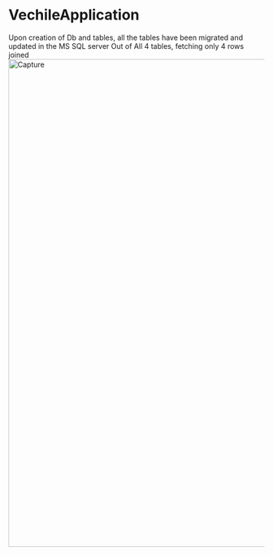 # VechileApplication
Upon creation of Db and tables, all the tables have been migrated and updated in the MS SQL server
Out of All 4 tables, fetching only 4 rows joined
<img width="959" alt="Capture" src="https://user-images.githubusercontent.com/59731843/198853253-285f0deb-232f-47b1-985f-6515022b234b.PNG">
